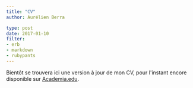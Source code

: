 ```yaml
---
title: "CV"
author: Aurélien Berra

type: post
date: 2017-01-10
filter:
- erb
- markdown
- rubypants
---
```


Bientôt se trouvera ici une version à jour de mon CV, pour l'instant encore disponible sur  [Academia.edu](http://u-paris10.academia.edu/berra/CurriculumVitae).

